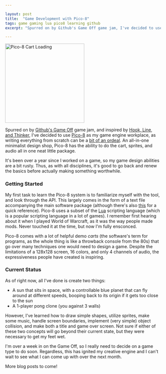 ```yaml
---

layout: post
title:  "Game Development with Pico-8"
tags: game gaming lua pico8 learning github
excerpt: "Spurred on by Github's Game Off game jam, I've decided to use Pico-8 as my game engine workplace, as writing everything from scratch can be a bit of an ordeal."

---
```


<p><a href="{{ page.url }}"><img alt="Pico-8 Cart Loading" src="/assets/images/posts/pico8-startup.gif" width="256" height="256" /></a></p>

Spurred on by [Github's Game Off](https://github.com/github/game-off-2016) game jam, and inspired by [Hook, Line, and Thinker](https://itch.io/jam/fishing-jam-2/topic/44829/fishing-puzzle-game-in-pico-8-hook-line-and-thinker), I've decided to use [Pico-8](http://lexaloffle.com/pico-8.php) as my game engine workplace, as writing everything from scratch can be a [bit of an ordeal](/2015/06/08/gem-warrior-part-1-of-who-knows/). An all-in-one minimalist design shop, Pico-8 has the ability to do the cart, sprites, and audio all in one neat little package.

<!--more-->

It's been over a year since I worked on a game, so my game design abilities are a bit rusty. Thus, as with all disciplines, it's good to go back and renew the basics before actually making something worthwhile.

### Getting Started
My first task to learn the Pico-8 system is to familiarize myself with the tool, and look through the API. This largely comes in the form of a text file accompanying the main software package (although there's also [this](https://neko250.github.io/pico8-api/) for a quick reference). Pico-8 uses a subset of the [Lua](https://www.lua.org) scripting language (which is a popular scripting language in a lot of games). I remember first hearing about it when I played World of Warcraft, as it was the way people made mods. Never touched it at the time, but now I'm fully ensconced.

Pico-8 comes with a lot of helpful demo *carts* (the software's term for programs, as the whole thing is like a throwback console from the 80s) that go over many techniques one would need to design a game. Despite the limitations of a 128x128 screen, 16 colors, and only 4 channels of audio, the expressiveness people have created is inspiring.

### Current Status
As of right now, all I've done is create two things:
* A sun that sits in space, with a controllable blue planet that can fly around at different speeds, booping back to its origin if it gets too close to the sun
* A 1-player pong clone (you against 3 walls)

However, I've learned how to draw simple shapes, utilize sprites, make some music, handle screen boundaries, implement (very simple) object collision, and make both a title and game over screen. Not sure if either of these two concepts will go beyond their current state, but they were necessary to get my feet wet.

I'm over a week in on the Game Off, so I really need to decide on a game type to do soon. Regardless, this has ignited my creative engine and I can't wait to see what I can come up with over the next month.

More blog posts to come!
